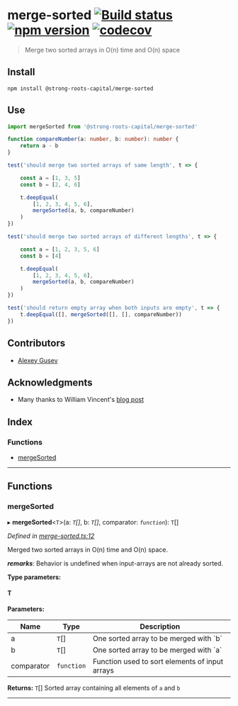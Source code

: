 
merge-sorted [![Build status](https://travis-ci.org/strong-roots-capital/merge-sorted.svg?branch=master)](https://travis-ci.org/strong-roots-capital/merge-sorted) [![npm version](https://img.shields.io/npm/v/@strong-roots-capital/merge-sorted.svg)](https://npmjs.org/package/@strong-roots-capital/merge-sorted) [![codecov](https://codecov.io/gh/strong-roots-capital/merge-sorted/branch/master/graph/badge.svg)](https://codecov.io/gh/strong-roots-capital/merge-sorted)
===================================================================================================================================================================================================================================================================================================================================================================================================================================================================================

> Merge two sorted arrays in O(n) time and O(n) space

Install
-------

```shell
npm install @strong-roots-capital/merge-sorted
```

Use
---

```typescript
import mergeSorted from '@strong-roots-capital/merge-sorted'

function compareNumber(a: number, b: number): number {
    return a - b
}

test('should merge two sorted arrays of same length', t => {

    const a = [1, 3, 5]
    const b = [2, 4, 6]

    t.deepEqual(
        [1, 2, 3, 4, 5, 6],
        mergeSorted(a, b, compareNumber)
    )
})

test('should merge two sorted arrays of different lengths', t => {

    const a = [1, 2, 3, 5, 6]
    const b = [4]

    t.deepEqual(
        [1, 2, 3, 4, 5, 6],
        mergeSorted(a, b, compareNumber)
    )
})

test('should return empty array when both inputs are empty', t => {
    t.deepEqual([], mergeSorted([], [], compareNumber))
})
```

Contributors
------------

*   [Alexey Gusev](https://github.com/mad-gooze)

Acknowledgments
---------------

*   Many thanks to William Vincent's [blog post](https://wsvincent.com/javascript-merge-two-sorted-arrays/)

## Index

### Functions

* [mergeSorted](#mergesorted)

---

## Functions

<a id="mergesorted"></a>

###  mergeSorted

▸ **mergeSorted**<`T`>(a: *`T`[]*, b: *`T`[]*, comparator: *`function`*): `T`[]

*Defined in [merge-sorted.ts:12](https://github.com/strong-roots-capital/merge-sorted/blob/b303f3a/src/merge-sorted.ts#L12)*

Merged two sorted arrays in O(n) time and O(n) space.

*__remarks__*: Behavior is undefined when input-arrays are not already sorted.

**Type parameters:**

#### T 
**Parameters:**

| Name | Type | Description |
| ------ | ------ | ------ |
| a | `T`[] |  One sorted array to be merged with \`b\` |
| b | `T`[] |  One sorted array to be merged with \`a\` |
| comparator | `function` |  Function used to sort elements of input arrays |

**Returns:** `T`[]
Sorted array containing all elements of `a` and `b`

___

